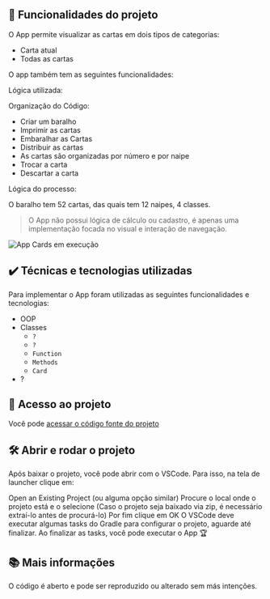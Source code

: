## 🔨 Funcionalidades do projeto

O App permite visualizar as cartas em dois tipos de categorias:

- Carta atual
- Todas as cartas

O app também tem as seguintes funcionalidades:

Lógica utilizada: 

Organização do Código:
- Criar um baralho
- Imprimir as cartas
- Embaralhar as Cartas
- Distribuir as cartas
- As cartas são organizadas por número e por naipe
- Trocar a carta
- Descartar a carta


Lógica do processo:

O baralho tem 52 cartas, das quais tem 12 naipes, 4 classes.

> O App não possui lógica de cálculo ou cadastro, é apenas uma implementação focada no visual e interação de navegação.

![App Cards em execução](.gif)

## ✔️ Técnicas e tecnologias utilizadas

Para implementar o App foram utilizadas as seguintes funcionalidades e tecnologias:

- OOP
- Classes
  - `?`
  - `?`
  - `Function`
  - `Methods`
  - `Card`
- ?

## 📁 Acesso ao projeto

Você pode [acessar o código fonte do projeto](https://github.com/gkpiccoli/dart_deck/blob/main/lib/main.dart)

## 🛠️ Abrir e rodar o projeto

Após baixar o projeto, você pode abrir com o VSCode. Para isso, na tela de launcher clique em:

Open an Existing Project (ou alguma opção similar)
Procure o local onde o projeto está e o selecione (Caso o projeto seja baixado via zip, é necessário extraí-lo antes de procurá-lo)
Por fim clique em OK
O VSCode deve executar algumas tasks do Gradle para configurar o projeto, aguarde até finalizar. Ao finalizar as tasks, você pode executar o App 🏆

## 📚 Mais informações

O código é aberto e pode ser reproduzido ou alterado sem más intenções.
